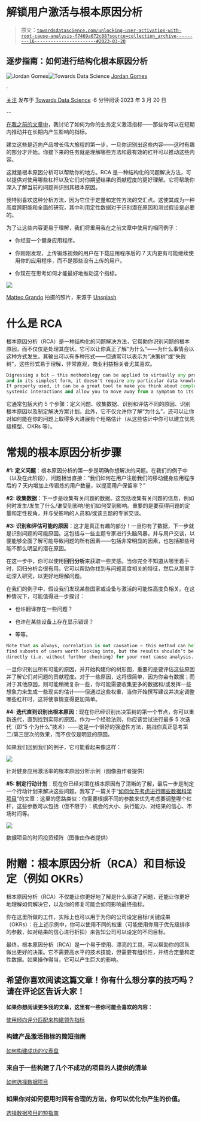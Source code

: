 # 解锁用户激活与根本原因分析

> 原文：[`towardsdatascience.com/unlocking-user-activation-with-root-cause-analysis-f7469a672c88?source=collection_archive---------16-----------------------#2023-03-20`](https://towardsdatascience.com/unlocking-user-activation-with-root-cause-analysis-f7469a672c88?source=collection_archive---------16-----------------------#2023-03-20)

## **逐步指南：如何进行结构化根本原因分析**

[](https://medium.com/@jordangom?source=post_page-----f7469a672c88--------------------------------)![Jordan Gomes](https://medium.com/@jordangom?source=post_page-----f7469a672c88--------------------------------)[](https://towardsdatascience.com/?source=post_page-----f7469a672c88--------------------------------)![Towards Data Science](https://towardsdatascience.com/?source=post_page-----f7469a672c88--------------------------------) [Jordan Gomes](https://medium.com/@jordangom?source=post_page-----f7469a672c88--------------------------------)

·

[关注](https://medium.com/m/signin?actionUrl=https%3A%2F%2Fmedium.com%2F_%2Fsubscribe%2Fuser%2Fbd72dcfe2a5a&operation=register&redirect=https%3A%2F%2Ftowardsdatascience.com%2Funlocking-user-activation-with-root-cause-analysis-f7469a672c88&user=Jordan+Gomes&userId=bd72dcfe2a5a&source=post_page-bd72dcfe2a5a----f7469a672c88---------------------post_header-----------) 发布于 [Towards Data Science](https://towardsdatascience.com/?source=post_page-----f7469a672c88--------------------------------) ·6 分钟阅读·2023 年 3 月 20 日

--

[](https://medium.com/m/signin?actionUrl=https%3A%2F%2Fmedium.com%2F_%2Fbookmark%2Fp%2Ff7469a672c88&operation=register&redirect=https%3A%2F%2Ftowardsdatascience.com%2Funlocking-user-activation-with-root-cause-analysis-f7469a672c88&source=-----f7469a672c88---------------------bookmark_footer-----------)

[在我之前的文章中](https://medium.com/towards-data-science/using-propensity-score-matching-to-build-leading-indicators-3e656dccbaf9)，我讨论了如何为你的业务定义激活指标——那些你可以在短期内推动并在长期内产生影响的指标。

建立这些是迈向产品增长伟大旅程的第一步，一旦你识别出这些内容——这时有趣的部分才开始。你接下来的任务就是理解哪些方法和最有效的杠杆可以推动这些内容。

这就是根本原因分析可以帮助你的地方。RCA 是一种结构化的问题解决方法，可以提供对使用哪些杠杆以及它们对你期望结果的贡献程度的更好理解。它将帮助你深入了解当前的问题并识别其根本原因。

我特别喜欢这种分析方法，因为它位于定量和定性方法的交汇点。这使其成为一种高度跨职能和全面的研究，其中利用定性数据对于识别潜在原因和测试假设是必要的。

为了让这些内容更易于理解，我们将重用我在之前文章中使用的相同例子：

+   你经营一个健身应用程序。

+   你刚刚发现，上传锻炼视频的用户在下载应用程序后的 7 天内更有可能继续使用你的应用程序，而不是那些没有上传的用户。

+   你现在在思考如何才能最好地推动这个指标。

![](img/463e6d34a6b018e6df36b0128f8f12bb.png)

[Matteo Grando](https://unsplash.com/@mang5ta?utm_source=medium&utm_medium=referral) 拍摄的照片，来源于 [Unsplash](https://unsplash.com/?utm_source=medium&utm_medium=referral)

# **什么是 RCA**

根本原因分析（RCA）是一种结构化的问题解决方法，它帮助你识别问题的根本原因，而不仅仅是处理其症状。它可以让你真正了解“为什么”——为什么事情会以这种方式发生。其输出可以有多种形式——但通常可以表示为“决策树”或“失败树”，这些形式易于理解，非常直观，商业利益相关者尤其喜欢。

```py
Digressing a bit — this methodology can be applied to virtually any problem, 
and in its simplest form, it doesn’t require any particular data knowledge. 
If properly used, it can be a great tool to make you think about complex 
systemic interactions and allow you to move away from a symptom to its cause. 
```

它通常包括大约 5 个步骤：定义问题、收集数据、识别和评估不同的原因、识别根本原因以及制定解决方案计划。此外，它不仅允许你了解“为什么”，还可以让你对如何能在你的问题上取得多大进展有个粗略估计（从这些估计中你可以建立优先级模型、OKRs 等）。

# **常规的根本原因分析步骤**

**#1: 定义问题**：根本原因分析的第一步是明确你想解决的问题。在我们的例子中（以及在此阶段），问题相当直接：“我们如何在用户注册我们的移动健身应用程序后的 7 天内增加上传锻炼的用户数量，以提高用户保留率？”

**#2: 收集数据**：下一步是收集有关问题的数据。这包括收集有关问题的信息，例如何时发生/发生了什么/谁受到影响/他们如何受到影响。重要的是要获得问题的定量和定性视角，并与受影响的人员和/或该主题的专家交谈。

**#3: 识别和评估可能的原因**：这才是真正有趣的部分！一旦你有了数据，下一步就是识别问题的可能原因。这包括与一些主题专家进行头脑风暴，并与用户交谈，以便能够全面了解可能导致问题的所有因素——包括非常明显的因素，也包括那些可能不那么明显的潜在原因。

在这一步中，你可以使用**回归分析**来获取一些灵感。当你完全不知道从哪里着手时，回归分析会很有用。它可以帮助你找到与问题高度相关的特征，然后从那里手动深入研究，以更好地理解问题。

在我们的例子中，假设我们发现某些国家或设备与激活的可能性高度负相关。在这种情况下，可能值得进一步探讨：

+   也许翻译存在一些问题？

+   也许在某些设备上存在显示错误？

+   等等。

```py
Note that as always, correlation is not causation — this method can help you 
find subsets of users worth looking into, but the results shouldn’t be taken
directly (i.e. without further checking) for your root cause analysis. 
```

一旦你识别出所有可能的原因，并开始构建你的树形图，重要的是要评估这些原因并了解它们对问题的贡献程度。对于一些原因，这将很简单，因为你会有数据；而对于其他原因，则可能稍微复杂一些，你可能需要收集更多的数据和/或发挥一些想象力来生成一些现实的估计——但通过这些权重，当你开始撰写建议并决定调整哪些杠杆时，这将使事情变得更加简单。

**#4: 迭代直到识别出根本原因**：现在你已经识别出决策树的第一个节点，你可以重新迭代，直到找到实际的原因。作为一个经验法则，你应该尝试进行最多 5 次迭代（即“5 个为什么”技术）——这是一个很好的强迫性方法，挑战你真正思考第二/第三层次的效果，而不仅仅是明显的原因。

如果我们回到我们的例子，它可能看起来像这样：

![](img/a172e2e6fef4bc2eb77a6b6e83cd2101.png)

针对健身应用激活率的根本原因分析示例（图像由作者提供）

**#5: 制定行动计划**：现在你已经对潜在根本原因有了清晰的了解，最后一步是制定一个行动计划来解决这些问题。我写了一篇关于“[如何优先考虑进行哪些数据科学项目](https://medium.com/towards-data-science/how-to-choose-which-data-projects-to-work-on-c6b8310ac04e)”的文章：这里的思路类似：你需要根据不同的参数来优先考虑要调整哪个杠杆，这些参数可以包括（但不限于）：机会的大小、执行能力、对结果的信心、市场时间等。

![](img/d6afe20c369f69550101d2b4f609eb56.png)

数据项目的时间投资矩阵（图像由作者提供）

# **附赠：根本原因分析（RCA）和目标设定（例如 OKRs）**

根本原因分析（RCA）不仅能让你更好地了解是什么驱动了问题，还能让你更好地理解如何解决它，以及你的修复可能会如何影响最终指标。

你在这里所做的工作，实际上也可以用于为你的公司设定目标/关键成果（OKRs）：在上述示例中，你可以使用不同的权重（可能使用你用于优先级排序的参数，如对结果的信心进行折扣）来告知公司可以设定的不同目标。

最终，根本原因分析（RCA）是一个易于使用、漂亮的工具，可以帮助你的团队做出更好的决策。它不需要高水平的技术技能，但需要有组织性，并结合定量和定性数据。如果操作得当，它可以产生巨大的影响。

## 希望你喜欢阅读这篇文章！你有什么想分享的技巧吗？请在评论区告诉大家！

**如果你想阅读更多我的文章，这里有一些你可能会喜欢的内容**：

[使用倾向评分匹配来构建领先指标](https://towardsdatascience.com/using-propensity-score-matching-to-build-leading-indicators-3e656dccbaf9?source=post_page-----f7469a672c88--------------------------------)

### 构建产品激活指标的简短指南

[如何构建成功的仪表盘](https://towardsdatascience.com/how-to-build-a-successful-dashboard-359c8cb0f610?source=post_page-----f7469a672c88--------------------------------)

### 来自于一些构建了几个不成功的项目的人提供的清单

[如何选择数据项目](https://medium.com/@jolecoco/how-to-choose-which-data-projects-to-work-on-c6b8310ac04e?source=post_page-----f7469a672c88--------------------------------) 

### 如果你对如何使用时间有合理的方法，你可以优化你产生的价值。

[选择数据项目的短指南](https://medium.com/@jolecoco/how-to-choose-which-data-projects-to-work-on-c6b8310ac04e?source=post_page-----f7469a672c88--------------------------------)
